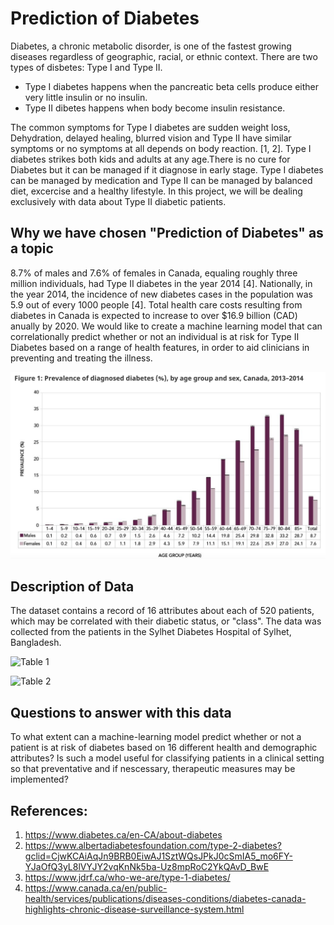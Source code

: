 # Prediction of Diabetes
Diabetes, a chronic metabolic disorder, is one of the fastest growing diseases regardless of geographic, racial, or ethnic context. There are two types of disbetes: Type I and Type II. 

- Type I diabetes happens when the pancreatic beta cells produce either very little insulin or no insulin.
- Type II dibetes happens when body become insulin resistance.

The common symptoms for Type I diabetes are sudden weight loss, Dehydration, delayed healing, blurred vision and Type II have similar symptoms or no symptoms at all depends on body reaction. [1, 2]. Type I diabetes strikes both kids and adults at any age.There is no cure for Diabetes but it can be managed if it diagnose in early stage. Type I diabetes can be managed by medication and Type II can be managed by balanced diet, excercise and a healthy lifestyle. In this project, we will be dealing exclusively with data about Type II diabetic patients. 

## Why we have chosen "Prediction of Diabetes" as a topic

8.7% of males and 7.6% of females in Canada, equaling roughly three million individuals, had Type II diabetes in the year 2014 [4]. Nationally, in the year 2014, the incidence of new diabetes cases in the population was 5.9 out of every 1000 people [4]. Total health care costs resulting from diabetes in Canada is expected to increase to over $16.9 billion (CAD) anually by 2020. We would like to create a machine learning model that can correlationally predict whether or not an individual is at risk for Type II Diabetes based on a range of health features, in order to aid clinicians in preventing and treating the illness. 

![Diabetes Canada](https://github.com/asadca4u/Final_Project_Group_Five/blob/Presentation/Diabetes%20Incidence%20Canada.png)

## Description of Data

The dataset contains a record of 16 attributes about each of 520 patients, which may be correlated with their diabetic status, or "class". The data was collected from the patients in the Sylhet Diabetes Hospital of Sylhet, Bangladesh.


![Table 1](https://user-images.githubusercontent.com/67460581/98498587-6551b800-2204-11eb-9d2d-b425945e8966.PNG)

![Table 2](https://user-images.githubusercontent.com/67460581/98498616-73073d80-2204-11eb-9160-cbed55bb1a2e.PNG)

## Questions to answer with this data

To what extent can a machine-learning model predict whether or not a patient is at risk of diabetes based on 16 different health and demographic attributes? Is such a model useful for classifying patients in a clinical setting so that preventative and if nescessary, therapeutic measures may be implemented?


## References:
1. https://www.diabetes.ca/en-CA/about-diabetes
2. https://www.albertadiabetesfoundation.com/type-2-diabetes?gclid=CjwKCAiAqJn9BRB0EiwAJ1SztWQsJPkJ0cSmIA5_mo6FY-YJaOfQ3yL8lVYJY2vqKnNk5ba-Uz8mpRoC2YkQAvD_BwE
3. https://www.jdrf.ca/who-we-are/type-1-diabetes/
4. https://www.canada.ca/en/public-health/services/publications/diseases-conditions/diabetes-canada-highlights-chronic-disease-surveillance-system.html
